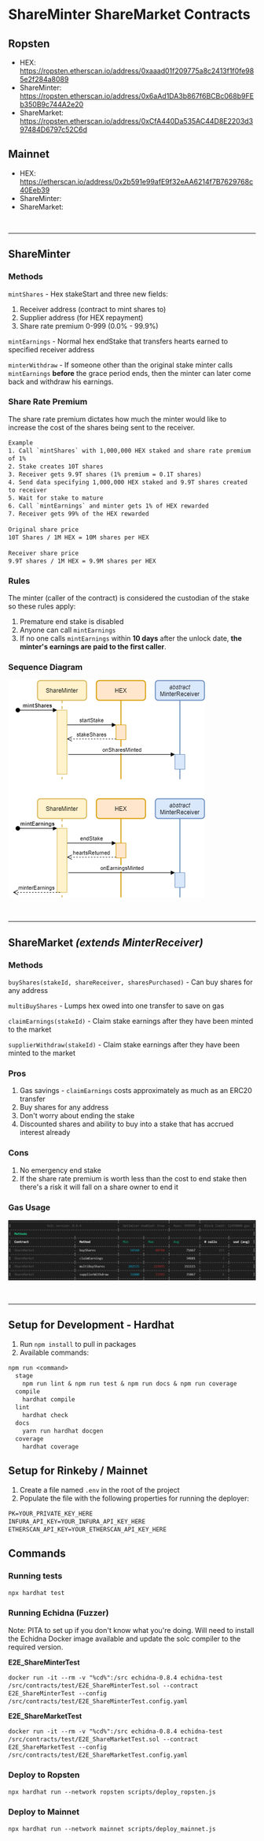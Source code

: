 # ShareMinter ShareMarket Contracts

## Ropsten
- HEX: https://ropsten.etherscan.io/address/0xaaad01f209775a8c2413f1f0fe985e2f284a8089
- ShareMinter: https://ropsten.etherscan.io/address/0x6aAd1DA3b867f6BCBc068b9FEb350B9c744A2e20
- ShareMarket: https://ropsten.etherscan.io/address/0xCfA440Da535AC44D8E2203d397484D6797c52C6d

## Mainnet
- HEX: https://etherscan.io/address/0x2b591e99afE9f32eAA6214f7B7629768c40Eeb39
- ShareMinter: 
- ShareMarket: 

<br>

_________________

## ShareMinter

### Methods
`mintShares` - Hex stakeStart and three new fields:
1. Receiver address (contract to mint shares to)
2. Supplier address (for HEX repayment)
3. Share rate premium 0-999 (0.0% - 99.9%)

`mintEarnings` - Normal hex endStake that transfers hearts earned to specified receiver address

`minterWithdraw` - If someone other than the original stake minter calls `mintEarnings` **before** the grace period ends, then the minter can later come back and withdraw his earnings.

### Share Rate Premium

The share rate premium dictates how much the minter would like to increase the cost of the shares being sent to the receiver.
```
Example
1. Call `mintShares` with 1,000,000 HEX staked and share rate premium of 1%
2. Stake creates 10T shares
3. Receiver gets 9.9T shares (1% premium = 0.1T shares)
4. Send data specifying 1,000,000 HEX staked and 9.9T shares created to receiver
5. Wait for stake to mature
6. Call `mintEarnings` and minter gets 1% of HEX rewarded
7. Receiver gets 99% of the HEX rewarded

Original share price
10T Shares / 1M HEX = 10M shares per HEX

Receiver share price
9.9T shares / 1M HEX = 9.9M shares per HEX
```

### Rules

The minter (caller of the contract) is considered the custodian of the stake so these rules apply:

1. Premature end stake is disabled
2. Anyone can call `mintEarnings`
3. If no one calls `mintEarnings` within **10 days** after the unlock date, **the minter's earnings are paid to the first caller**.

### Sequence Diagram
![ShareMinter](./diagrams/ShareMinter.png "ShareMinter")

<br>

_________________

## ShareMarket *(extends MinterReceiver)*

### Methods
`buyShares(stakeId, shareReceiver, sharesPurchased)` - Can buy shares for any address

`multiBuyShares` - Lumps hex owed into one transfer to save on gas

`claimEarnings(stakeId)` - Claim stake earnings after they have been minted to the market

`supplierWithdraw(stakeId)` - Claim stake earnings after they have been minted to the market

### Pros
1. Gas savings - `claimEarnings` costs approximately as much as an ERC20 transfer
2. Buy shares for any address
3. Don't worry about ending the stake
4. Discounted shares and ability to buy into a stake that has accrued interest already

### Cons
1. No emergency end stake
2. If the share rate premium is worth less than the cost to end stake then there's a risk it will fall on a share owner to end it

### Gas Usage
![ShareMarketGasUsage](./diagrams/ShareMarketGasUsage.png "ShareMarketGasUsage")

<br>

_________________

## Setup for Development - Hardhat
1. Run `npm install` to pull in packages
2. Available commands:
```
npm run <command>
  stage
    npm run lint & npm run test & npm run docs & npm run coverage
  compile
    hardhat compile
  lint
    hardhat check
  docs
    yarn run hardhat docgen
  coverage
    hardhat coverage
```

## Setup for Rinkeby / Mainnet
1. Create a file named `.env` in the root of the project
2. Populate the file with the following properties for running the deployer:
```
PK=YOUR_PRIVATE_KEY_HERE
INFURA_API_KEY=YOUR_INFURA_API_KEY_HERE
ETHERSCAN_API_KEY=YOUR_ETHERSCAN_API_KEY_HERE
```

## Commands

### Running tests

```
npx hardhat test
```

### Running Echidna (Fuzzer)
Note: PITA to set up if you don't know what you're doing. Will need to install the Echidna Docker image available and update the solc compiler to the required version.

**E2E_ShareMinterTest**
```
docker run -it --rm -v "%cd%":/src echidna-0.8.4 echidna-test /src/contracts/test/E2E_ShareMinterTest.sol --contract E2E_ShareMinterTest --config /src/contracts/test/E2E_ShareMinterTest.config.yaml
```
**E2E_ShareMarketTest**
```
docker run -it --rm -v "%cd%":/src echidna-0.8.4 echidna-test /src/contracts/test/E2E_ShareMarketTest.sol --contract E2E_ShareMarketTest --config /src/contracts/test/E2E_ShareMarketTest.config.yaml
```

### Deploy to Ropsten
```
npx hardhat run --network ropsten scripts/deploy_ropsten.js
```

### Deploy to Mainnet

```
npx hardhat run --network mainnet scripts/deploy_mainnet.js
```


